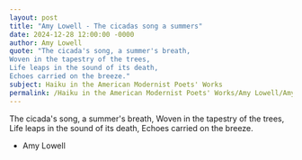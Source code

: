 ```yaml
---
layout: post
title: "Amy Lowell - The cicadas song a summers"
date: 2024-12-28 12:00:00 -0000
author: Amy Lowell
quote: "The cicada's song, a summer's breath,
Woven in the tapestry of the trees,
Life leaps in the sound of its death,
Echoes carried on the breeze."
subject: Haiku in the American Modernist Poets' Works
permalink: /Haiku in the American Modernist Poets' Works/Amy Lowell/Amy Lowell - The cicadas song a summers
---
```


The cicada's song, a summer's breath,
Woven in the tapestry of the trees,
Life leaps in the sound of its death,
Echoes carried on the breeze.

- Amy Lowell
